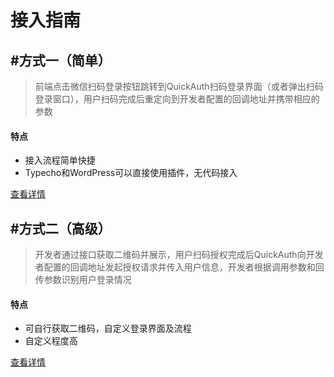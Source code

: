 # 接入指南


## #方式一（简单）

> 前端点击微信扫码登录按钮跳转到QuickAuth扫码登录界面（或者弹出扫码登录窗口），用户扫码完成后重定向到开发者配置的回调地址并携带相应的参数

#### 特点

- 接入流程简单快捷
- Typecho和WordPress可以直接使用插件，无代码接入

 [查看详情](/guide/method1/)

## #方式二（高级）

> 开发者通过接口获取二维码并展示，用户扫码授权完成后QuickAuth向开发者配置的回调地址发起授权请求并传入用户信息，开发者根据调用参数和回传参数识别用户登录情况

#### 特点

- 可自行获取二维码，自定义登录界面及流程
- 自定义程度高

 [查看详情](/guide/method2/)